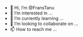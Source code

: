 - 👋 Hi, I’m @FransTanu
- 👀 I’m interested in ...
- 🌱 I’m currently learning ...
- 💞️ I’m looking to collaborate on ...
- 📫 How to reach me ...

<!---
FransTanu/FransTanu is a ✨ special ✨ repository because its `README.md` (this file) appears on your GitHub profile.
You can click the Preview link to take a look at your changes.
--->
